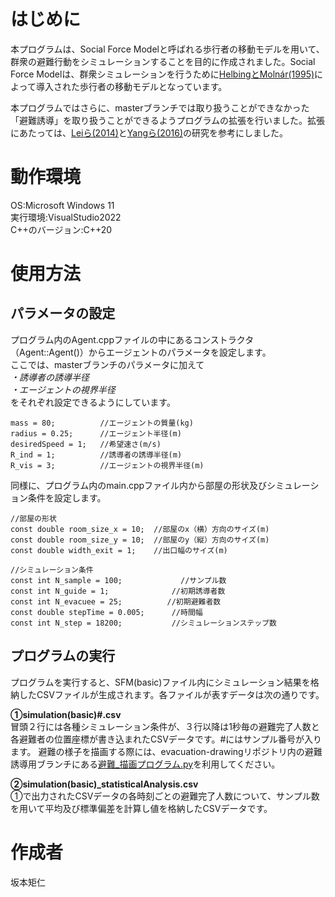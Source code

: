 # はじめに
本プログラムは、Social Force Modelと呼ばれる歩行者の移動モデルを用いて、群衆の避難行動をシミュレーションすることを目的に作成されました。Social Force Modelは、群衆シミュレーションを行うために[HelbingとMolnár(1995)](https://journals.aps.org/pre/pdf/10.1103/PhysRevE.51.4282?casa_token=OjqzH1SsARQAAAAA%3AaXoqzGndMGMGdjRnVV0xuwH9tfE3L8crWieBiWEsn6hMq5GAg85ZhVg0YQXM8CzRlbxKM_8heI5jvw)によって導入された歩行者の移動モデルとなっています。

本プログラムではさらに、masterブランチでは取り扱うことができなかった「避難誘導」を取り扱うことができるようプログラムの拡張を行いました。拡張にあたっては、[Leiら(2014)](https://www.sciencedirect.com/science/article/pii/S0378437113011904?casa_token=wtXKcXoswTgAAAAA:awG8jGQGKglefYlPcXq1KVWBLmKcbpZYb2-1CGpcfp3SyqPWtJMh75rCtrTUxlJNTNeV_NyIZA)と[Yangら(2016)](https://www.sciencedirect.com/science/article/pii/S0378437115006755?casa_token=ZLFRPx-iwRcAAAAA:KornCFvE3JvD6WpKjWGn3tRHwBGzoGwjQQJUdb1mYy-BXrzBQzxwIwiaDXqh0lDwZdKyaXlxPQ)の研究を参考にしました。

# 動作環境
OS:Microsoft Windows 11  
実行環境:VisualStudio2022  
C++のバージョン:C++20

# 使用方法
## パラメータの設定
プログラム内のAgent.cppファイルの中にあるコンストラクタ（Agent::Agent()）からエージェントのパラメータを設定します。  
ここでは、masterブランチのパラメータに加えて  
*・誘導者の誘導半径*  
*・エージェントの視界半径*  
をそれぞれ設定できるようにしています。

```
mass = 80;			//エージェントの質量(kg)
radius = 0.25;		//エージェント半径(m)
desiredSpeed = 1;	//希望速さ(m/s)
R_ind = 1;			//誘導者の誘導半径(m)
R_vis = 3;			//エージェントの視界半径(m)
```

同様に、プログラム内のmain.cppファイル内から部屋の形状及びシミュレーション条件を設定します。

```
//部屋の形状
const double room_size_x = 10;  //部屋のx（横）方向のサイズ(m)
const double room_size_y = 10;  //部屋のy（縦）方向のサイズ(m)
const double width_exit = 1;    //出口幅のサイズ(m)

//シミュレーション条件
const int N_sample = 100;             //サンプル数
const int N_guide = 1;              //初期誘導者数
const int N_evacuee = 25;          //初期避難者数
const double stepTime = 0.005;      //時間幅
const int N_step = 18200;           //シミュレーションステップ数
```

## プログラムの実行
プログラムを実行すると、SFM(basic)ファイル内にシミュレーション結果を格納したCSVファイルが生成されます。各ファイルが表すデータは次の通りです。

**①simulation(basic)#.csv**  
冒頭２行には各種シミュレーション条件が、３行以降は1秒毎の避難完了人数と各避難者の位置座標が書き込まれたCSVデータです。#にはサンプル番号が入ります。
避難の様子を描画する際には、evacuation-drawingリポジトリ内の避難誘導用ブランチにある[避難_描画プログラム.py](https://github.com/SakamotoNorihito/evacuation-drawing.git)を利用してください。

**②simulation(basic)_statisticalAnalysis.csv**  
①で出力されたCSVデータの各時刻ごとの避難完了人数について、サンプル数を用いて平均及び標準偏差を計算し値を格納したCSVデータです。

# 作成者
坂本矩仁
